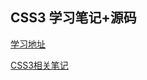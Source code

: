 ## CSS3 学习笔记+源码

[学习地址](http://www.kokojia.com/htmlcss/video65873-4145.html)

[CSS3相关笔记](https://github.com/LbhFront-end/About-CSS3/blob/master/AboutCSS3.md)
